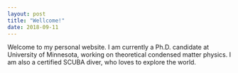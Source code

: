 ```yaml
---
layout: post
title: "Wellcome!"
date: 2018-09-11
---
```


Welcome to my personal website. I am currently a Ph.D. candidate at University of Minnesota, working on theoretical condensed matter physics. I am also a certified SCUBA diver, who loves to explore the world.
